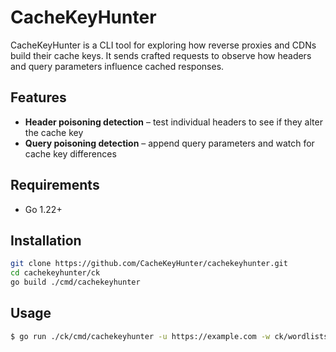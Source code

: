# CacheKeyHunter

CacheKeyHunter is a CLI tool for exploring how reverse proxies and CDNs build their cache keys. It sends crafted requests to observe how headers and query parameters influence cached responses.

## Features

- **Header poisoning detection** – test individual headers to see if they alter the cache key
- **Query poisoning detection** – append query parameters and watch for cache key differences

## Requirements

- Go 1.22+

## Installation

```bash
git clone https://github.com/CacheKeyHunter/cachekeyhunter.git
cd cachekeyhunter/ck
go build ./cmd/cachekeyhunter
```

## Usage

```bash
$ go run ./ck/cmd/cachekeyhunter -u https://example.com -w ck/wordlists/headers.txt
```
